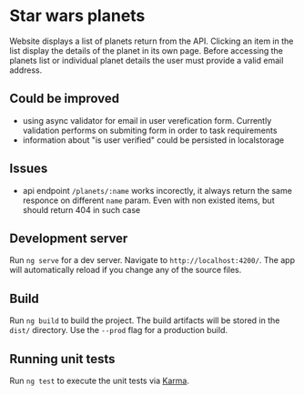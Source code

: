 # Star wars planets
Website displays a list of planets return from the API. Clicking an item in the list display the details of the planet in its own page. Before accessing the planets list or individual planet details the user must provide a valid email address. 

## Could be improved 
- using async validator for email in user verefication form. Currently validation performs on submiting form in order to task requirements
- information about "is user verified" could be persisted in localstorage 

## Issues
- api endpoint `/planets/:name` works incorectly, it always return the same responce on different `name` param. Even with non existed items, but should return 404 in such case 

##
## Development server

Run `ng serve` for a dev server. Navigate to `http://localhost:4200/`. The app will automatically reload if you change any of the source files.

## Build

Run `ng build` to build the project. The build artifacts will be stored in the `dist/` directory. Use the `--prod` flag for a production build.

## Running unit tests

Run `ng test` to execute the unit tests via [Karma](https://karma-runner.github.io).
